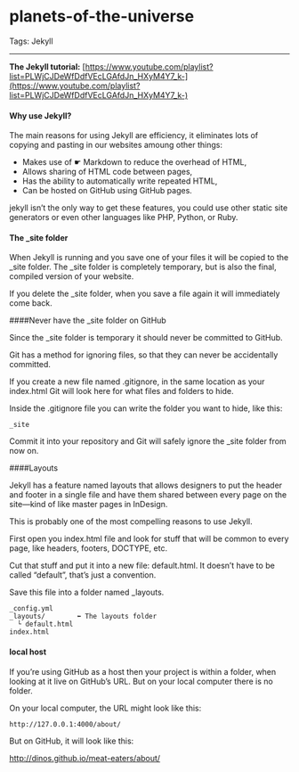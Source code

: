 # planets-of-the-universe

Tags: Jekyll

---

**The Jekyll tutorial:** [https://www.youtube.com/playlist?list=PLWjCJDeWfDdfVEcLGAfdJn_HXyM4Y7_k-](https://www.youtube.com/playlist?list=PLWjCJDeWfDdfVEcLGAfdJn_HXyM4Y7_k-)


#### Why use Jekyll?

The main reasons for using Jekyll are efficiency, it eliminates lots of copying and pasting in our websites amoung other things:

* Makes use of ☛ Markdown to reduce the overhead of HTML,
* Allows sharing of HTML code between pages,
* Has the ability to automatically write repeated HTML,
* Can be hosted on GitHub using GitHub pages.

jekyll isn’t the only way to get these features, you could use other static site generators or even other languages like PHP, Python, or Ruby.

#### The _site folder

When Jekyll is running and you save one of your files it will be copied to the _site folder. The _site folder is completely temporary, but is also the final, compiled version of your website.

If you delete the _site folder, when you save a file again it will immediately come back.


####Never have the _site folder on GitHub

Since the _site folder is temporary it should never be committed to GitHub.

Git has a method for ignoring files, so that they can never be accidentally committed.

If you create a new file named .gitignore, in the same location as your index.html Git will look here for what files and folders to hide.

Inside the .gitignore file you can write the folder you want to hide, like this:

	_site
	
Commit it into your repository and Git will safely ignore the _site folder from now on.

####Layouts

Jekyll has a feature named layouts that allows designers to put the header and footer in a single file and have them shared between every page on the site—kind of like master pages in InDesign.

This is probably one of the most compelling reasons to use Jekyll.

First open you index.html file and look for stuff that will be common to every page, like headers, footers, DOCTYPE, etc.

Cut that stuff and put it into a new file: default.html. It doesn’t have to be called “default”, that’s just a convention.

Save this file into a folder named _layouts.

	_config.yml
	_layouts/        ⬅︎ The layouts folder
	  └ default.html
	index.html
	
#### local host
If you’re using GitHub as a host then your project is within a folder, when looking at it live on GitHub’s URL. But on your local computer there is no folder.

On your local computer, the URL might look like this:

	http://127.0.0.1:4000/about/
But on GitHub, it will look like this:

http://dinos.github.io/meat-eaters/about/


